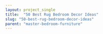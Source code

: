 ```yaml
---
layout: project_single
title:  "50 Best Rug Bedroom Decor Ideas"
slug: "50-best-rug-bedroom-decor-ideas"
parent: "master-bedroom-furniture"
---
```

 